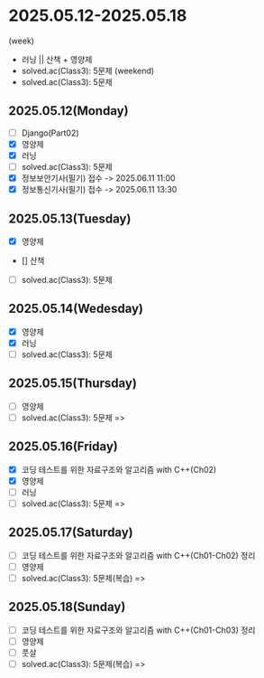 # 2025.05.12-2025.05.18
(week)
- 러닝 || 산책 + 영양제
- solved.ac(Class3): 5문제
(weekend)
- solved.ac(Class3): 5문제


## 2025.05.12(Monday)
- [ ] Django(Part02)
- [X] 영양제
- [X] 러닝
- [ ] solved.ac(Class3): 5문제
- [X] 정보보안기사(필기) 접수 -> 2025.06.11 11:00
- [X] 정보통신기사(필기) 접수 -> 2025.06.11 13:30

## 2025.05.13(Tuesday)
- [X] 영양제
- [] 산책
- [ ] solved.ac(Class3): 5문제

## 2025.05.14(Wedesday)
- [X] 영양제
- [X] 러닝
- [ ] solved.ac(Class3): 5문제

## 2025.05.15(Thursday)
- [ ] 영양제
- [ ] solved.ac(Class3): 5문제
=> 

## 2025.05.16(Friday)
- [X] 코딩 테스트를 위한 자료구조와 알고리즘 with C++(Ch02)
- [X] 영양제
- [ ] 러닝
- [ ] solved.ac(Class3): 5문제
=> 

## 2025.05.17(Saturday)
- [ ] 코딩 테스트를 위한 자료구조와 알고리즘 with C++(Ch01-Ch02) 정리
- [ ] 영양제
- [ ] solved.ac(Class3): 5문제(복습)
=> 

## 2025.05.18(Sunday)
- [ ] 코딩 테스트를 위한 자료구조와 알고리즘 with C++(Ch01-Ch03) 정리
- [ ] 영양제
- [ ] 풋살
- [ ] solved.ac(Class3): 5문제(복습)
=> 